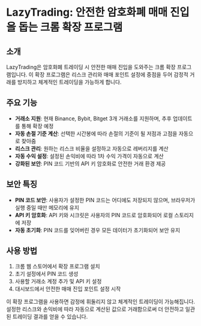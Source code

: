 # LazyTrading: 안전한 암호화폐 매매 진입을 돕는 크롬 확장 프로그램

## 소개

LazyTrading은 암호화폐 트레이딩 시 안전한 매매 진입을 도와주는 크롬 확장 프로그램입니다. 이 확장 프로그램은 리스크 관리와 매매 포인트 설정에 중점을 두어 감정적 거래를 방지하고 체계적인 트레이딩을 가능하게 합니다.

## 주요 기능

- **거래소 지원**: 현재 Binance, Bybit, Bitget 3개 거래소를 지원하며, 추후 업데이트를 통해 확장 예정
- **자동 손절 기준 계산**: 선택한 시간봉에 따라 손절의 기준이 될 저점과 고점을 자동으로 찾아줌
- **리스크 관리**: 원하는 리스크 비율을 설정하고 자동으로 레버리지를 계산
- **자동 수익 설정**: 설정된 손익비에 따라 1차 수익 가격이 자동으로 계산
- **강화된 보안**: PIN 코드 기반의 API 키 암호화로 안전한 거래 환경 제공

## 보안 특징

- **PIN 코드 보안**: 사용자가 설정한 PIN 코드는 어디에도 저장되지 않으며, 브라우저가 실행 중일 때만 메모리에 유지
- **API 키 암호화**: API 키와 시크릿은 사용자의 PIN 코드로 암호화되어 로컬 스토리지에 저장
- **자동 초기화**: PIN 코드를 잊어버린 경우 모든 데이터가 초기화되어 보안 유지

## 사용 방법

1. 크롬 웹 스토어에서 확장 프로그램 설치
2. 초기 설정에서 PIN 코드 생성
3. 사용할 거래소 계정 추가 및 API 키 설정
4. 대시보드에서 안전한 매매 진입 포인트 설정 시작

이 확장 프로그램을 사용하면 감정에 휘둘리지 않고 체계적인 트레이딩이 가능해집니다. 설정한 리스크와 손익비에 따라 자동으로 계산된 값으로 거래함으로써 더 안전하고 일관된 트레이딩 결과를 얻을 수 있습니다.
